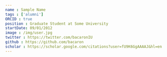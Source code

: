 ```yaml
---
name : Sample Name
tags : ['alumni']
ORCID : true
position : Graduate Student at Some University
startDate: 09/01/2012
image : /img/user.jpg
twitter : https://twitter.com/bacaronIU
github : https://github.com/bacaron
scholar : https://scholar.google.com/citations?user=fU9K6GgAAAAJ&hl=en
---
```

